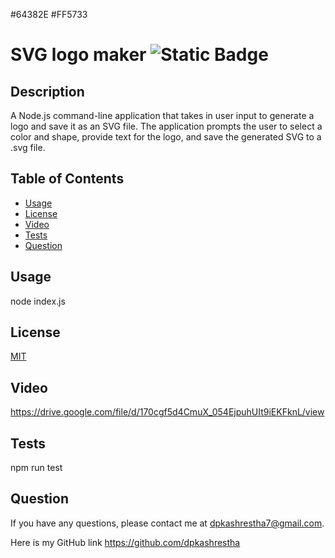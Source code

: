 
  #64382E
  #FF5733
# SVG logo maker ![Static Badge](https://img.shields.io/badge/license-MIT-blue)


## Description 

A Node.js command-line application that takes in user input to generate a logo and save it as an SVG file. The application prompts the user to select a color and shape, provide text for the logo, and save the generated SVG to a .svg file.

## Table of Contents 

- [Usage](#usage)
- [License](#license)
- [Video](#video)
- [Tests](#tests)
- [Question](#question)

## Usage 

node index.js

## License 

<a href=https://opensource.org/licenses/MIT>MIT</a>

## Video
https://drive.google.com/file/d/170cgf5d4CmuX_054EjpuhUIt9iEKFknL/view

## Tests 

npm run test

## Question 

If you have any questions, please contact me at dpkashrestha7@gmail.com.

Here is my GitHub link 
https://github.com/dpkashrestha